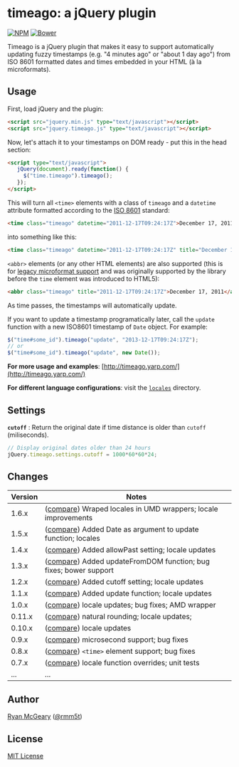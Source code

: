 # timeago: a jQuery plugin

[![NPM](https://img.shields.io/npm/v/timeago.svg)](https://www.npmjs.com/package/timeago)
[![Bower](https://img.shields.io/bower/v/jquery-timeago.svg)](http://bower.io/search/?q=jquery-timeago)

Timeago is a jQuery plugin that makes it easy to support automatically updating
fuzzy timestamps (e.g. "4 minutes ago" or "about 1 day ago") from ISO 8601
formatted dates and times embedded in your HTML (à la microformats).

## Usage

First, load jQuery and the plugin:

```html
<script src="jquery.min.js" type="text/javascript"></script>
<script src="jquery.timeago.js" type="text/javascript"></script>
```

Now, let's attach it to your timestamps on DOM ready - put this in the head
section:

```html
<script type="text/javascript">
   jQuery(document).ready(function() {
     $("time.timeago").timeago();
   });
</script>
```

This will turn all `<time>` elements with a class of `timeago` and a
`datetime` attribute formatted according to the
[ISO 8601](http://en.wikipedia.org/wiki/ISO_8601) standard:

```html
<time class="timeago" datetime="2011-12-17T09:24:17Z">December 17, 2011</time>
```

into something like this:

```html
<time class="timeago" datetime="2011-12-17T09:24:17Z" title="December 17, 2011">about 1 day ago</time>
```

`<abbr>` elements (or any other HTML elements) are also supported (this is for
[legacy microformat support](http://microformats.org/wiki/datetime-design-pattern)
and was originally supported by the library before the `time` element was
introduced to HTML5):

```html
<abbr class="timeago" title="2011-12-17T09:24:17Z">December 17, 2011</abbr>
```

As time passes, the timestamps will automatically update.

If you want to update a timestamp programatically later, call the `update`
function with a new ISO8601 timestamp of `Date` object. For example:

```javascript
$("time#some_id").timeago("update", "2013-12-17T09:24:17Z");
// or
$("time#some_id").timeago("update", new Date());
```

**For more usage and examples**: [http://timeago.yarp.com/](http://timeago.yarp.com/)

**For different language configurations**: visit the [`locales`](https://github.com/rmm5t/jquery-timeago/tree/master/locales) directory.

## Settings

**`cutoff`** : Return the original date if time distance is older than `cutoff` (miliseconds).

```javascript
// Display original dates older than 24 hours
jQuery.timeago.settings.cutoff = 1000*60*60*24;
```

## Changes

| Version | Notes                                                                           |
|---------|---------------------------------------------------------------------------------|
|   1.6.x | ([compare][compare-1.6]) Wraped locales in UMD wrappers; locale improvements    |
|   1.5.x | ([compare][compare-1.5]) Added Date as argument to update function; locales     |
|   1.4.x | ([compare][compare-1.4]) Added allowPast setting; locale updates                |
|   1.3.x | ([compare][compare-1.3]) Added updateFromDOM function; bug fixes; bower support |
|   1.2.x | ([compare][compare-1.2]) Added cutoff setting; locale updates                   |
|   1.1.x | ([compare][compare-1.1]) Added update function; locale updates                  |
|   1.0.x | ([compare][compare-1.0]) locale updates; bug fixes; AMD wrapper                 |
|  0.11.x | ([compare][compare-0.11]) natural rounding; locale updates;                     |
|  0.10.x | ([compare][compare-0.10]) locale updates                                        |
|   0.9.x | ([compare][compare-0.9]) microsecond support; bug fixes                         |
|   0.8.x | ([compare][compare-0.8]) `<time>` element support; bug fixes                    |
|   0.7.x | ([compare][compare-0.7]) locale function overrides; unit tests                  |
|     ... | ...                                                                             |

[compare-1.6]: https://github.com/rmm5t/jquery-timeago/compare/v1.5.4...v1.6.7
[compare-1.5]: https://github.com/rmm5t/jquery-timeago/compare/v1.4.3...v1.5.4
[compare-1.4]: https://github.com/rmm5t/jquery-timeago/compare/v1.3.2...v1.4.3
[compare-1.3]: https://github.com/rmm5t/jquery-timeago/compare/v1.2.0...v1.3.2
[compare-1.2]: https://github.com/rmm5t/jquery-timeago/compare/v1.1.0...v1.2.0
[compare-1.1]: https://github.com/rmm5t/jquery-timeago/compare/v1.0.2...v1.1.0
[compare-1.0]: https://github.com/rmm5t/jquery-timeago/compare/v0.11.4...v1.0.2
[compare-0.11]: https://github.com/rmm5t/jquery-timeago/compare/v0.10.1...v0.11.4
[compare-0.10]: https://github.com/rmm5t/jquery-timeago/compare/v0.9.3...v0.10.1
[compare-0.9]: https://github.com/rmm5t/jquery-timeago/compare/v0.8.2...v0.9.3
[compare-0.8]: https://github.com/rmm5t/jquery-timeago/compare/v0.7.2...v0.8.2
[compare-0.7]: https://github.com/rmm5t/jquery-timeago/compare/v0.6.2...v0.7.2

## Author

[Ryan McGeary](http://ryan.mcgeary.org) ([@rmm5t](http://twitter.com/rmm5t))

## License

[MIT License](https://rmm5t.mit-license.org/)